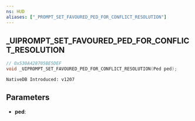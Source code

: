 ```yaml
---
ns: HUD
aliases: ["_PROMPT_SET_FAVOURED_PED_FOR_CONFLICT_RESOLUTION"]
---
```

## _UIPROMPT_SET_FAVOURED_PED_FOR_CONFLICT_RESOLUTION

```c
// 0x530A428705BE5DEF
void _UIPROMPT_SET_FAVOURED_PED_FOR_CONFLICT_RESOLUTION(Ped ped);
```

```
NativeDB Introduced: v1207
```

## Parameters
* **ped**:
